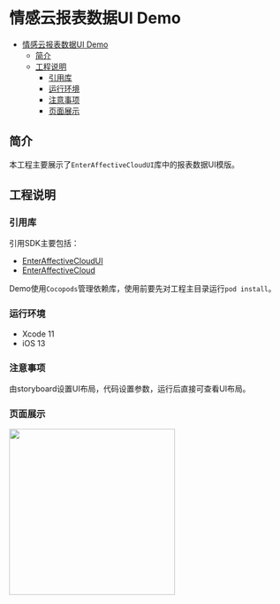 # 情感云报表数据UI Demo

- [情感云报表数据UI Demo](#%e6%83%85%e6%84%9f%e4%ba%91%e6%8a%a5%e8%a1%a8%e6%95%b0%e6%8d%aeui-demo)
  - [简介](#%e7%ae%80%e4%bb%8b)
  - [工程说明](#%e5%b7%a5%e7%a8%8b%e8%af%b4%e6%98%8e)
    - [引用库](#%e5%bc%95%e7%94%a8%e5%ba%93)
    - [运行环境](#%e8%bf%90%e8%a1%8c%e7%8e%af%e5%a2%83)
    - [注意事项](#%e6%b3%a8%e6%84%8f%e4%ba%8b%e9%a1%b9)
    - [页面展示](#%e9%a1%b5%e9%9d%a2%e5%b1%95%e7%a4%ba)

## 简介

本工程主要展示了`EnterAffectiveCloudUI`库中的报表数据UI模版。

## 工程说明

### 引用库

引用SDK主要包括：

- [EnterAffectiveCloudUI](../EnterAffectiveCloudUI/)
- [EnterAffectiveCloud](../../EnterAffectiveCloud/)
  
Demo使用`Cocopods`管理依赖库，使用前要先对工程主目录运行`pod install`。

### 运行环境

- Xcode 11  
- iOS 13

### 注意事项

由storyboard设置UI布局，代码设置参数，运行后直接可查看UI布局。

### 页面展示

<img src="https://github.com/Entertech/Enter-AffectiveCloud-iOS-SDK/blob/master/img/IMG_5034.JPG" width="300">
